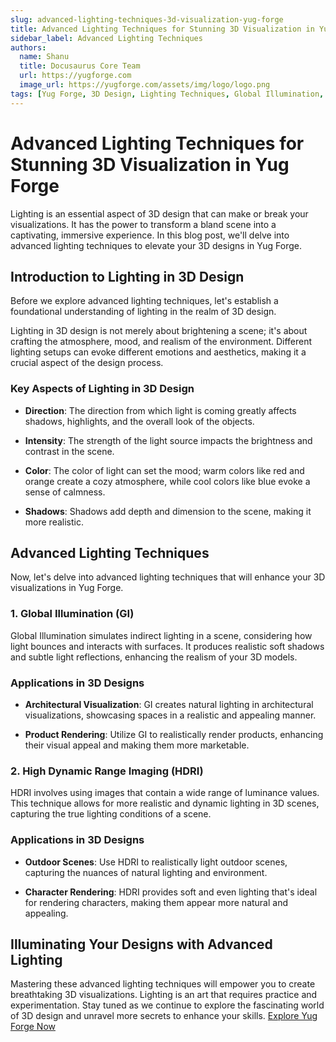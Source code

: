 ```yaml
---
slug: advanced-lighting-techniques-3d-visualization-yug-forge
title: Advanced Lighting Techniques for Stunning 3D Visualization in Yug Forge
sidebar_label: Advanced Lighting Techniques
authors:
  name: Shanu
  title: Docusaurus Core Team
  url: https://yugforge.com
  image_url: https://yugforge.com/assets/img/logo/logo.png
tags: [Yug Forge, 3D Design, Lighting Techniques, Global Illumination, High Dynamic Range Imaging, 3D Visualization, Lighting in 3D Design, docusaurus]
---
```


# Advanced Lighting Techniques for Stunning 3D Visualization in Yug Forge

Lighting is an essential aspect of 3D design that can make or break your visualizations. It has the power to transform a bland scene into a captivating, immersive experience. In this blog post, we'll delve into advanced lighting techniques to elevate your 3D designs in Yug Forge.

## Introduction to Lighting in 3D Design

Before we explore advanced lighting techniques, let's establish a foundational understanding of lighting in the realm of 3D design.

Lighting in 3D design is not merely about brightening a scene; it's about crafting the atmosphere, mood, and realism of the environment. Different lighting setups can evoke different emotions and aesthetics, making it a crucial aspect of the design process.

### Key Aspects of Lighting in 3D Design

- **Direction**: The direction from which light is coming greatly affects shadows, highlights, and the overall look of the objects.

- **Intensity**: The strength of the light source impacts the brightness and contrast in the scene.

- **Color**: The color of light can set the mood; warm colors like red and orange create a cozy atmosphere, while cool colors like blue evoke a sense of calmness.

- **Shadows**: Shadows add depth and dimension to the scene, making it more realistic.

## Advanced Lighting Techniques

Now, let's delve into advanced lighting techniques that will enhance your 3D visualizations in Yug Forge.

### 1. Global Illumination (GI)

Global Illumination simulates indirect lighting in a scene, considering how light bounces and interacts with surfaces. It produces realistic soft shadows and subtle light reflections, enhancing the realism of your 3D models.

### Applications in 3D Designs

- **Architectural Visualization**: GI creates natural lighting in architectural visualizations, showcasing spaces in a realistic and appealing manner.

- **Product Rendering**: Utilize GI to realistically render products, enhancing their visual appeal and making them more marketable.

### 2. High Dynamic Range Imaging (HDRI)

HDRI involves using images that contain a wide range of luminance values. This technique allows for more realistic and dynamic lighting in 3D scenes, capturing the true lighting conditions of a scene.

### Applications in 3D Designs

- **Outdoor Scenes**: Use HDRI to realistically light outdoor scenes, capturing the nuances of natural lighting and environment.

- **Character Rendering**: HDRI provides soft and even lighting that's ideal for rendering characters, making them appear more natural and appealing.

## Illuminating Your Designs with Advanced Lighting

Mastering these advanced lighting techniques will empower you to create breathtaking 3D visualizations. Lighting is an art that requires practice and experimentation. Stay tuned as we continue to explore the fascinating world of 3D design and unravel more secrets to enhance your skills. [Explore Yug Forge Now](https://www.yugforge.com)
